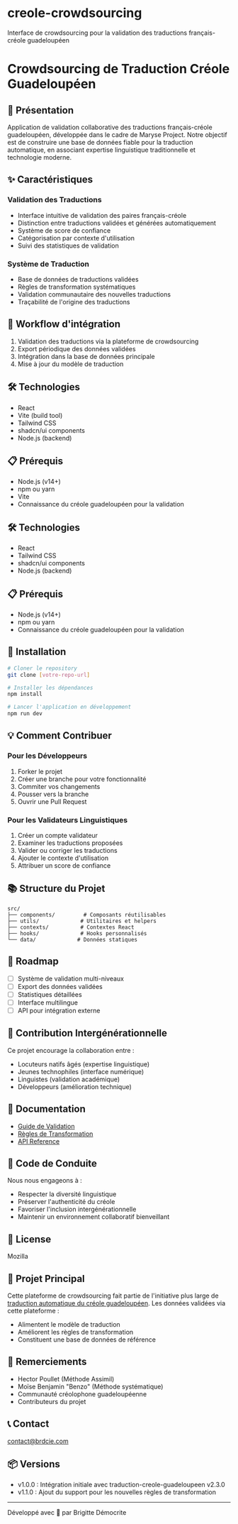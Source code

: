 # creole-crowdsourcing
Interface de crowdsourcing pour la validation des traductions français-créole guadeloupéen
# Crowdsourcing de Traduction Créole Guadeloupéen

## 🌴 Présentation
Application de validation collaborative des traductions français-créole guadeloupéen, développée dans le cadre de Maryse Project. Notre objectif est de construire une base de données fiable pour la traduction automatique, en associant expertise linguistique traditionnelle et technologie moderne.

## ✨ Caractéristiques

### Validation des Traductions
- Interface intuitive de validation des paires français-créole
- Distinction entre traductions validées et générées automatiquement
- Système de score de confiance
- Catégorisation par contexte d'utilisation
- Suivi des statistiques de validation

### Système de Traduction
- Base de données de traductions validées
- Règles de transformation systématiques
- Validation communautaire des nouvelles traductions
- Traçabilité de l'origine des traductions

## 🔄 Workflow d'intégration

1. Validation des traductions via la plateforme de crowdsourcing
2. Export périodique des données validées
3. Intégration dans la base de données principale
4. Mise à jour du modèle de traduction

## 🛠 Technologies
- React
- Vite (build tool)
- Tailwind CSS
- shadcn/ui components
- Node.js (backend)

## 📋 Prérequis
- Node.js (v14+)
- npm ou yarn
- Vite
- Connaissance du créole guadeloupéen pour la validation

## 🛠 Technologies
- React
- Tailwind CSS
- shadcn/ui components
- Node.js (backend)

## 📋 Prérequis
- Node.js (v14+)
- npm ou yarn
- Connaissance du créole guadeloupéen pour la validation

## 🚀 Installation

```bash
# Cloner le repository
git clone [votre-repo-url]

# Installer les dépendances
npm install

# Lancer l'application en développement
npm run dev
```

## 💡 Comment Contribuer

### Pour les Développeurs
1. Forker le projet
2. Créer une branche pour votre fonctionnalité
3. Commiter vos changements
4. Pousser vers la branche
5. Ouvrir une Pull Request

### Pour les Validateurs Linguistiques
1. Créer un compte validateur
2. Examiner les traductions proposées
3. Valider ou corriger les traductions
4. Ajouter le contexte d'utilisation
5. Attribuer un score de confiance

## 📚 Structure du Projet
```
src/
├── components/         # Composants réutilisables
├── utils/             # Utilitaires et helpers
├── contexts/          # Contextes React
├── hooks/             # Hooks personnalisés
└── data/             # Données statiques
```

## 🎯 Roadmap
- [ ] Système de validation multi-niveaux
- [ ] Export des données validées
- [ ] Statistiques détaillées
- [ ] Interface multilingue
- [ ] API pour intégration externe

## 👥 Contribution Intergénérationnelle
Ce projet encourage la collaboration entre :
- Locuteurs natifs âgés (expertise linguistique)
- Jeunes technophiles (interface numérique)
- Linguistes (validation académique)
- Développeurs (amélioration technique)

## 📖 Documentation
- [Guide de Validation](docs/validation-guide.md)
- [Règles de Transformation](docs/transformation-rules.md)
- [API Reference](docs/api-reference.md)

## 🤝 Code de Conduite
Nous nous engageons à :
- Respecter la diversité linguistique
- Préserver l'authenticité du créole
- Favoriser l'inclusion intergénérationnelle
- Maintenir un environnement collaboratif bienveillant

## 📝 License
Mozilla 
## 🔗 Projet Principal

Cette plateforme de crowdsourcing fait partie de l'initiative plus large de [traduction automatique du créole guadeloupéen](https://github.com/Brdcie/creoles-translation). Les données validées via cette plateforme :
- Alimentent le modèle de traduction
- Améliorent les règles de transformation
- Constituent une base de données de référence

## 🙏 Remerciements
- Hector Poullet (Méthode Assimil)
- Moïse Benjamin "Benzo" (Méthode systématique)
- Communauté créolophone guadeloupéenne
- Contributeurs du projet

## 📞 Contact
contact@brdcie.com

## 📦 Versions
- v1.0.0 : Intégration initiale avec traduction-creole-guadeloupeen v2.3.0
- v1.1.0 : Ajout du support pour les nouvelles règles de transformation
---
Développé avec 💚 par Brigitte Démocrite


